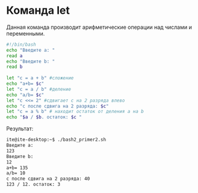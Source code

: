 # Команда let
Данная команда производит арифметические операции над числами и переменными.
```bash
#!/bin/bash  
echo "Введите a: "  
read a  
echo "Введите b: "  
read b  
  
let "c = a + b" #сложение  
echo "a+b= $c"  
let "c = a / b" #деление  
echo "a/b= $c"  
let "c <<= 2" #сдвигает c на 2 разряда влево  
echo "c после сдвига на 2 разряда: $c"  
let "c = a % b" # находит остаток от деления a на b  
echo "$a / $b. остаток: $c "
```
Результат:
```bash
ite@ite-desktop:~$ ./bash2_primer2.sh  
Введите a:  
123  
Введите b:  
12  
a+b= 135  
a/b= 10  
c после сдвига на 2 разряда: 40  
123 / 12. остаток: 3
```
